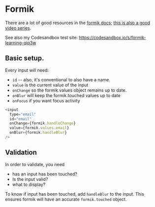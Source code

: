 # Formik

There are a lot of good resources in the [formik docs](https://formik.org/docs/overview); [this is also a good video series](https://www.youtube.com/playlist?list=PLC3y8-rFHvwiPmFbtzEWjESkqBVDbdgGu). 

See also my Codesandbox test site: https://codesandbox.io/s/formik-learning-qip3w

## Basic setup.
Every input will need:
* `id` -- also, it's conventional to also have a name. 
* `value` is the current value of the input
* `onChange` so the formik.values object remains up to date.
* `onBlur` will keep the formik.touched values up to date
* `onFocus` if you want focus activity

```js
<input
  type="email"
  id="email"
  onChange={formik.handleChange}
  value={formik.values.email}
  onBlur={formik.handleBlur}
/>
```

## Validation
In order to validate,  you need
* has an input has been touched?
* Is the input valid?
* what to display?

To know if input has been touched, add `handleBlur` to the input. This ensures formik will have an accurate `formik.touched` object.
